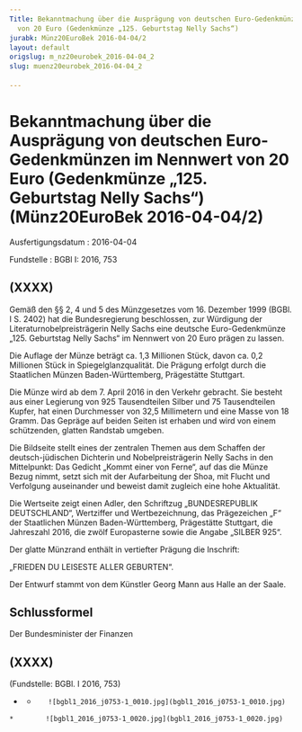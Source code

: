 ```yaml
---
Title: Bekanntmachung über die Ausprägung von deutschen Euro-Gedenkmünzen im Nennwert
  von 20 Euro (Gedenkmünze „125. Geburtstag Nelly Sachs“)
jurabk: Münz20EuroBek 2016-04-04/2
layout: default
origslug: m_nz20eurobek_2016-04-04_2
slug: muenz20eurobek_2016-04-04_2

---
```


# Bekanntmachung über die Ausprägung von deutschen Euro-Gedenkmünzen im Nennwert von 20 Euro (Gedenkmünze „125. Geburtstag Nelly Sachs“) (Münz20EuroBek 2016-04-04/2)

Ausfertigungsdatum
:   2016-04-04

Fundstelle
:   BGBl I: 2016, 753


## (XXXX)

Gemäß den §§ 2, 4 und 5 des Münzgesetzes vom 16. Dezember 1999 (BGBl.
I S. 2402) hat die Bundesregierung beschlossen, zur Würdigung der
Literaturnobelpreisträgerin Nelly Sachs eine deutsche Euro-Gedenkmünze
„125. Geburtstag Nelly Sachs“ im Nennwert von 20 Euro prägen zu
lassen.

Die Auflage der Münze beträgt ca. 1,3 Millionen Stück, davon ca. 0,2
Millionen Stück in Spiegelglanzqualität. Die Prägung erfolgt durch die
Staatlichen Münzen Baden-Württemberg, Prägestätte Stuttgart.

Die Münze wird ab dem 7. April 2016 in den Verkehr gebracht. Sie
besteht aus einer Legierung von 925 Tausendteilen Silber und 75
Tausendteilen Kupfer, hat einen Durchmesser von 32,5 Millimetern und
eine Masse von 18 Gramm. Das Gepräge auf beiden Seiten ist erhaben und
wird von einem schützenden, glatten Randstab umgeben.

Die Bildseite stellt eines der zentralen Themen aus dem Schaffen der
deutsch-jüdischen Dichterin und Nobelpreisträgerin Nelly Sachs in den
Mittelpunkt: Das Gedicht „Kommt einer von Ferne“, auf das die Münze
Bezug nimmt, setzt sich mit der Aufarbeitung der Shoa, mit Flucht und
Verfolgung auseinander und beweist damit zugleich eine hohe
Aktualität.

Die Wertseite zeigt einen Adler, den Schriftzug „BUNDESREPUBLIK
DEUTSCHLAND“, Wertziffer und Wertbezeichnung, das Prägezeichen „F“ der
Staatlichen Münzen Baden-Württemberg, Prägestätte Stuttgart, die
Jahreszahl 2016, die zwölf Europasterne sowie die Angabe „SILBER 925“.

Der glatte Münzrand enthält in vertiefter Prägung die Inschrift:

„FRIEDEN DU LEISESTE ALLER GEBURTEN“.

Der Entwurf stammt von dem Künstler Georg Mann aus Halle an der Saale.


## Schlussformel

Der Bundesminister der Finanzen


## (XXXX)

(Fundstelle: BGBl. I 2016, 753)


*    *        ![bgbl1_2016_j0753-1_0010.jpg](bgbl1_2016_j0753-1_0010.jpg)
    *        ![bgbl1_2016_j0753-1_0020.jpg](bgbl1_2016_j0753-1_0020.jpg)


